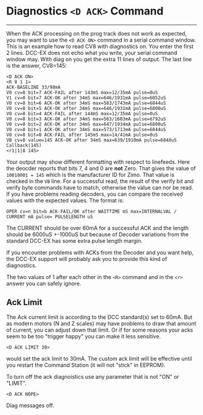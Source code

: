# Diagnostics ``<D ACK>`` Command
----------------

When the ACK processing on the prog track does not work as expected, you may want to use the ``<D ACK ON>`` command in a serial command window. This is an example how to read CV8 with diagnostics on. You enter the first 2 lines. DCC-EX does not echo what you write, your serial command window may. With diag on you get the extra 11 lines of output. The last line is the answer, CV8=145:

```
<D ACK ON>
<R 8 1 1>
ACK-BASELINE 33/98mA
V0 cv=8 bit=7 ACK-FAIL after 143mS max=12/35mA pulse=0uS
V1 cv=8 bit=7 ACK-OK after 34mS max=646/1931mA pulse=6852uS
V0 cv=8 bit=6 ACK-OK after 34mS max=583/1743mA pulse=6844uS
V0 cv=8 bit=5 ACK-OK after 34mS max=646/1931mA pulse=6800uS
V0 cv=8 bit=4 ACK-FAIL after 144mS max=12/35mA pulse=0uS
V0 cv=8 bit=3 ACK-OK after 34mS max=563/1683mA pulse=6792uS
V0 cv=8 bit=2 ACK-OK after 34mS max=647/1934mA pulse=6800uS
V0 cv=8 bit=1 ACK-OK after 34mS max=573/1713mA pulse=6844uS
V0 cv=8 bit=0 ACK-FAIL after 145mS max=14/41mA pulse=0uS
VB cv=8 value=145 ACK-OK after 34mS max=639/1910mA pulse=6848uS
Callback(145)
<r1|1|8 145>
```
Your output may show different formatting with respect to linefeeds. Here the deocder reports that bits 7, 4 and 0 are **not** Zero. That gives the value of ``10010001 = 145`` which is the manufacturer ID for Zimo. That value is checked in the ``VB`` line. For a successful read, the result of the verify bit and verify byte commands have to match, otherwise the value can nor be read. If you have problems reading decoders, you can compare the received values with the expected values. The format is:
```
OPER cv=n bit=b ACK-FAIL/OK after WAITTIME mS max=INTERNALVAL / CURRENT mA pulse= PULSELENGTH uS
```
The CURRENT should be over 60mA for a successful ACK and the length should be 6000uS +-1000uS but because of Decoder variations from the standard DCC-EX has some extra pulse length margin.

If you encounter problems with ACKs from the Decoder and you want help, the DCC-EX support will probably ask you to provide this kind of diagnostics.

The two values of 1 after each other in the ``<R>`` command and in the ``<r>`` answer you can safely ignore.

Ack Limit
----------

The Ack current limit is according to the DCC standard(s) set to 60mA. But as modern motors (N and Z scales) may have problems to draw that amount of current, you can adjust down that limit. Or if for some reasons your acks seem to be too "trigger happy" you can make it less sensitive.
```
<D ACK LIMIT 30>
```
would set the ack limit to 30mA. The custom ack limit will be effective until you restart the Command Station (it will not "stick" in EEPROM).

To turn off the ack diagnoistics use any parameter that is not "ON" or "LIMIT".
```
<D ACK NOPE>
```
Diag messages off.